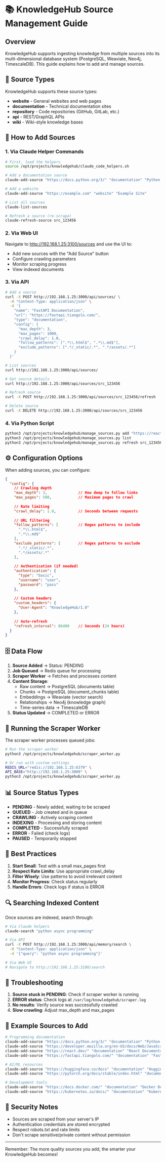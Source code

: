 # 📚 KnowledgeHub Source Management Guide

## Overview

KnowledgeHub supports ingesting knowledge from multiple sources into its multi-dimensional database system (PostgreSQL, Weaviate, Neo4j, TimescaleDB). This guide explains how to add and manage sources.

## 🔧 Source Types

KnowledgeHub supports these source types:
- **website** - General websites and web pages
- **documentation** - Technical documentation sites
- **repository** - Code repositories (GitHub, GitLab, etc.)
- **api** - REST/GraphQL APIs
- **wiki** - Wiki-style knowledge bases

## 📍 How to Add Sources

### 1. Via Claude Helper Commands

```bash
# First, load the helpers
source /opt/projects/knowledgehub/claude_code_helpers.sh

# Add a documentation source
claude-add-source "https://docs.python.org/3/" "documentation" "Python Docs"

# Add a website
claude-add-source "https://example.com" "website" "Example Site"

# List all sources
claude-list-sources

# Refresh a source (re-scrape)
claude-refresh-source src_123456
```

### 2. Via Web UI

Navigate to http://192.168.1.25:3100/sources and use the UI to:
- Add new sources with the "Add Source" button
- Configure crawling parameters
- Monitor scraping progress
- View indexed documents

### 3. Via API

```bash
# Add a source
curl -X POST http://192.168.1.25:3000/api/sources/ \
  -H "Content-Type: application/json" \
  -d '{
    "name": "FastAPI Documentation",
    "url": "https://fastapi.tiangolo.com/",
    "type": "documentation",
    "config": {
      "max_depth": 3,
      "max_pages": 1000,
      "crawl_delay": 1.0,
      "follow_patterns": [".*\\.html$", ".*\\.md$"],
      "exclude_patterns": [".*/_static/.*", ".*/assets/.*"]
    }
  }'

# List sources
curl http://192.168.1.25:3000/api/sources/

# Get source details
curl http://192.168.1.25:3000/api/sources/src_123456

# Refresh source
curl -X POST http://192.168.1.25:3000/api/sources/src_123456/refresh

# Delete source
curl -X DELETE http://192.168.1.25:3000/api/sources/src_123456
```

### 4. Via Python Script

```bash
python3 /opt/projects/knowledgehub/manage_sources.py add "https://react.dev" "documentation" "React Docs"
python3 /opt/projects/knowledgehub/manage_sources.py list
python3 /opt/projects/knowledgehub/manage_sources.py refresh src_123456
```

## ⚙️ Configuration Options

When adding sources, you can configure:

```json
{
  "config": {
    // Crawling depth
    "max_depth": 3,              // How deep to follow links
    "max_pages": 500,            // Maximum pages to crawl
    
    // Rate limiting
    "crawl_delay": 1.0,          // Seconds between requests
    
    // URL filtering
    "follow_patterns": [         // Regex patterns to include
      ".*\\.html$",
      ".*\\.md$"
    ],
    "exclude_patterns": [        // Regex patterns to exclude
      ".*/_static/.*",
      ".*/assets/.*"
    ],
    
    // Authentication (if needed)
    "authentication": {
      "type": "basic",
      "username": "user",
      "password": "pass"
    },
    
    // Custom headers
    "custom_headers": {
      "User-Agent": "KnowledgeHub/1.0"
    },
    
    // Auto-refresh
    "refresh_interval": 86400    // Seconds (24 hours)
  }
}
```

## 🗄️ Data Flow

1. **Source Added** → Status: PENDING
2. **Job Queued** → Redis queue for processing
3. **Scraper Worker** → Fetches and processes content
4. **Content Storage**:
   - Raw content → PostgreSQL (documents table)
   - Chunks → PostgreSQL (document_chunks table)
   - Embeddings → Weaviate (vector search)
   - Relationships → Neo4j (knowledge graph)
   - Time-series data → TimescaleDB
5. **Status Updated** → COMPLETED or ERROR

## 🚀 Running the Scraper Worker

The scraper worker processes queued jobs:

```bash
# Run the scraper worker
python3 /opt/projects/knowledgehub/scraper_worker.py

# Or run with custom settings
REDIS_URL="redis://192.168.1.25:6379" \
API_BASE="http://192.168.1.25:3000" \
python3 /opt/projects/knowledgehub/scraper_worker.py
```

## 📊 Source Status Types

- **PENDING** - Newly added, waiting to be scraped
- **QUEUED** - Job created and in queue
- **CRAWLING** - Actively scraping content
- **INDEXING** - Processing and storing content
- **COMPLETED** - Successfully scraped
- **ERROR** - Failed (check logs)
- **PAUSED** - Temporarily stopped

## 🎯 Best Practices

1. **Start Small**: Test with a small max_pages first
2. **Respect Rate Limits**: Use appropriate crawl_delay
3. **Filter Wisely**: Use patterns to avoid irrelevant content
4. **Monitor Progress**: Check status regularly
5. **Handle Errors**: Check logs if status is ERROR

## 🔍 Searching Indexed Content

Once sources are indexed, search through:

```bash
# Via Claude helpers
claude-search "python async programming"

# Via API
curl -X POST http://192.168.1.25:3000/api/memory/search \
  -H "Content-Type: application/json" \
  -d '{"query": "python async programming"}'

# Via Web UI
# Navigate to http://192.168.1.25:3100/search
```

## 🚨 Troubleshooting

1. **Source stuck in PENDING**: Check if scraper worker is running
2. **ERROR status**: Check logs at `/var/log/knowledgehub/scraper.log`
3. **No results**: Verify source was successfully crawled
4. **Slow crawling**: Adjust max_depth and max_pages

## 📝 Example Sources to Add

```bash
# Programming documentation
claude-add-source "https://docs.python.org/3/" "documentation" "Python 3 Docs"
claude-add-source "https://developer.mozilla.org/en-US/docs/Web/JavaScript" "documentation" "MDN JavaScript"
claude-add-source "https://react.dev/" "documentation" "React Documentation"
claude-add-source "https://fastapi.tiangolo.com/" "documentation" "FastAPI Docs"

# AI/ML resources
claude-add-source "https://huggingface.co/docs" "documentation" "Hugging Face Docs"
claude-add-source "https://pytorch.org/docs/stable/index.html" "documentation" "PyTorch Docs"

# Development tools
claude-add-source "https://docs.docker.com/" "documentation" "Docker Docs"
claude-add-source "https://kubernetes.io/docs/" "documentation" "Kubernetes Docs"
```

## 🔐 Security Notes

- Sources are scraped from your server's IP
- Authentication credentials are stored encrypted
- Respect robots.txt and rate limits
- Don't scrape sensitive/private content without permission

---

Remember: The more quality sources you add, the smarter your KnowledgeHub becomes!